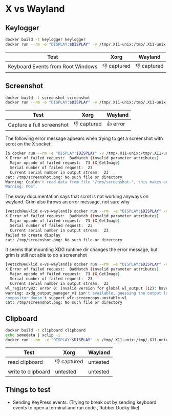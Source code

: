 # X vs Wayland

## Keylogger
````bash
docker build -t keylogger keylogger
docker run --rm -e "DISPLAY:$DISPLAY" -v /tmp/.X11-unix:/tmp/.X11-unix -u 1000 keylogger
````

|Test| Xorg	| Wayland | 
|----|-------|---------|
| Keyboard Events from Root Windows| :thumbsdown: captured | :thumbsdown: captured | 


## Screenshot
````bash
docker build -t screenshot screenshot
docker run --rm -e "DISPLAY:$DISPLAY" -v /tmp/.X11-unix:/tmp/.X11-unix -u 1000 screenshot > screenshot.png
````

|Test| Xorg	| Wayland | 
|----|-------|---------|
| Capture a full screenshot| :thumbsdown: captured | :thumbsup: error| 

The following error message appears when trying to get a screenshot with scrot on the X socket: 
````bash
]$ docker run --rm -e "DISPLAY:$DISPLAY" -v /tmp/.X11-unix:/tmp/.X11-unix -u 1000 screenshot > screenshot.png
X Error of failed request:  BadMatch (invalid parameter attributes)
  Major opcode of failed request:  73 (X_GetImage)
  Serial number of failed request:  23
  Current serial number in output stream:  23
cat: /tmp/screenshot.png: No such file or directory
Warning: Couldn't read data from file "/tmp/screenshot-", this makes an empty 
Warning: POST.
````
The sway documentation says that scrot is not working anyways on wayland. Grim also throws an error message, not sure why
````bash
[vetsch@euklid x-vs-wayland]$ docker run --rm  -e "DISPLAY:$DISPLAY" -v /tmp/.X11-unix:/tmp/.X11-unix -u 1000 -it  screenshot --entrypoint /bin/bash 
X Error of failed request:  BadMatch (invalid parameter attributes)
  Major opcode of failed request:  73 (X_GetImage)
  Serial number of failed request:  23
  Current serial number in output stream:  23
failed to create display
cat: /tmp/screenshot.png: No such file or directory
````

It seems that mounting XDG runtime dir changes the error message, but grim is still not able to do a screenshot

````bash
[vetsch@euklid x-vs-wayland]$ docker run --rm  -e "DISPLAY:$DISPLAY" -v /tmp/.X11-unix:/tmp/.X11-unix -v /run/user/1000:/run/user/1000 -u 1000 -it  screenshot
X Error of failed request:  BadMatch (invalid parameter attributes)
  Major opcode of failed request:  73 (X_GetImage)
  Serial number of failed request:  23
  Current serial number in output stream:  23
wl_registry@2: error 0: invalid version for global wl_output (12): have 2, wanted 3
warning: zxdg_output_manager_v1 isn't available, guessing the output layout
compositor doesn't support wlr-screencopy-unstable-v1
cat: /tmp/screenshot.png: No such file or directory

````

## Clipboard
````bash
docker build -t clipboard clipboard
echo somedata | xclip -i 
docker run --rm  -e "DISPLAY:$DISPLAY" -v /tmp/.X11-unix:/tmp/.X11-unix -u 1000 -it clipboard
````

|Test| Xorg	| Wayland | 
|----|-------|---------|
| read clipboard  | :thumbsdown: captured | untested| 
| write to clipboard | untested | untested| 

## Things to test
* Sending KeyPress events. (Trying to break out by sending keyboard events to open a terminal and run code , Rubber Ducky like) 
